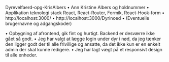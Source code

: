 Dyrevelfaerd-opg-KrisAlbers
• Ann Kristine Albers og holdnummer
• Applikation teknologi stack React, React-Router, Formik, React-Hook-form
• http://localhost:3000/
• http://localhost:3000/Dyrinoed
• (Eventuelle brugernavne og adgangskoder)

• Opbygning af afrontend, gik fint og hurtigt. Backend er desværre ikke gået så godt.
• Jeg har valgt at lægge login under dyr i nød, da jeg tænker den ligger godt der til alle frivillige og ansatte, da det ikke kun er en enkelt admin der skal kunne redigere. 
• Jeg har lagt vægt på et responsivt design til alle enheder.
